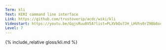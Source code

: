 ```yaml
---
Term: kli
Text: KERI command line interface
Link: https://github.com/trustoverip/acdc/wiki/kli
Videostart: https://youtu.be/GqjsRuu0V5A?list=PLXVbQu7JH_LHVhs0rZ9Bb8ocyKlPljkaG&t=01m12s
Level: 7
---
```


{% include_relative gloss/kli.md %}
